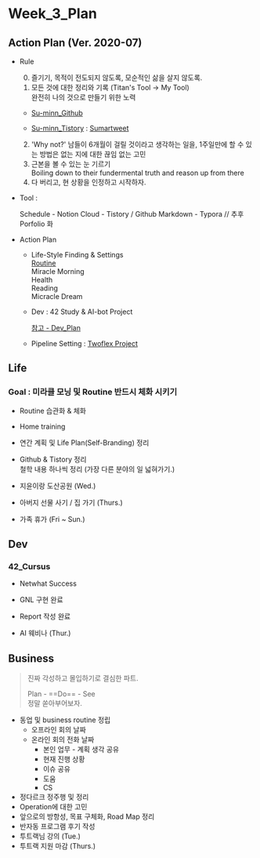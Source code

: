 

# Week_3_Plan







## Action Plan (Ver. 2020-07)



- Rule

  0) 즐기기, 목적이 전도되지 않도록, 모순적인 삶을 살지 않도록.  
  1) 모든 것에 대한 정리와 기록 (Titan's Tool -> My Tool)  
  완전히 나의 것으로 만들기 위한 노력

  - [Su-minn_Github](https://github.com/Su-minn)

  - [Su-minn_Tistory](https://sumartweet.tistory.com/) : [Sumartweet](https://sumartweet.tistory.com/)

  2) 'Why not?'
  남들이 6개월이 걸릴 것이라고 생각하는 일을, 1주일만에 할 수 있는 방법은 없는 지에 대한 끊임 없는 고민   
  3) 근본을 볼 수 있는 눈 기르기   
  Boiling down to their fundermental truth and reason up from there  
  4) 다 버리고, 현 상황을 인정하고 시작하자. 



- Tool : 

  Schedule - Notion
  Cloud - Tistory / Github
  Markdown - Typora
  // 추후 Porfolio 화

  

- Action Plan

  - Life-Style Finding & Settings  
    [Routine](/Users/sjeon/Desktop/For_min/Plan/Routine.md)  
    	Miracle Morning  
    	Health  
    	Reading  
    	Micracle Dream    

  - Dev
    : 42 Study & AI-bot Project

    [참고 - Dev_Plan](/Users/sjeon/Desktop/For_min/Dev_Place/Dev_plan.md)

  - Pipeline Setting
    : [Twoflex Project](/Users/sjeon/Desktop/Business/Online_Business/Mins_Business/Business_Starategy.md)





## Life



### Goal : 미라클 모닝 및 Routine 반드시 체화 시키기



- Routine 습관화 & 체화
- Home training

- 연간 계획 및 Life Plan(Self-Branding) 정리
- Github & Tistory 정리  
  철학 내용 하나씩 정리 (가장 다른 분야의 일 넓혀가기.)
- 지윤이랑 도산공원 (Wed.)
- 아버지 선물 사기 / 집 가기 (Thurs.)
- 가족 휴가 (Fri ~ Sun.)







## Dev



### 42_Cursus

- Netwhat Success

- GNL 구현 완료
- Report 작성 완료
- AI 웨비나 (Thur.)



## Business



> 진짜 각성하고 몰입하기로 결심한 파트.
>
> Plan - ==Do== - See  
> 정말 쏟아부어보자.



- 동업 및 business routine 정립
  - 오프라인 회의 날짜
  - 온라인 회의 전화 날짜
    - 본인 업무 - 계획 생각 공유
    - 현재 진행 상황
    - 이슈 공유
    - 도움
    - CS
- 정다르크 정주행 및 정리
- Operation에 대한 고민
- 앞으로의 방항성, 목표 구체화, Road Map 정리
- 반자동 프로그램 후기 작성
- 투트랙님 강의 (Tue.)
- 투트랙 지원 마감 (Thurs.)